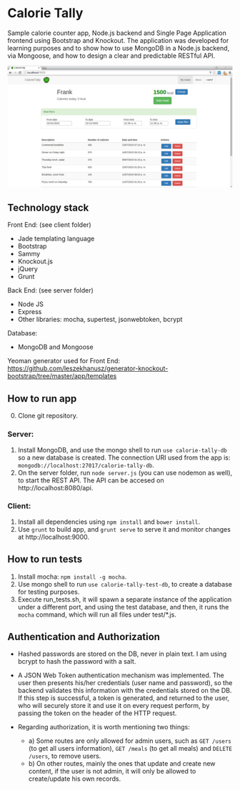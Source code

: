# Calorie Tally

Sample calorie counter app, Node.js backend and Single Page Application frontend using Bootstrap and Knockout. The application was developed for learning purposes and to show how to use MongoDB in a Node.js backend, via Mongoose, and how to design a clear and predictable RESTful API.

![Front End](screenshot.png?raw=true "Web interface for Calorie Tally")

## Technology stack

Front End: (see client folder)
  * Jade templating language
  * Bootstrap
  * Sammy
  * Knockout.js
  * jQuery
  * Grunt

Back End: (see server folder)
  * Node JS
  * Express
  * Other libraries: mocha, supertest, jsonwebtoken, bcrypt

Database:
  * MongoDB and Mongoose

Yeoman generator used for Front End: https://github.com/leszekhanusz/generator-knockout-bootstrap/tree/master/app/templates

## How to run app

0. Clone git repository.

### Server:

1. Install MongoDB, and use the mongo shell to run `use calorie-tally-db` so a new database is created. The connection URI used from the app is: `mongodb://localhost:27017/calorie-tally-db`.
2. On the server folder, run `node server.js` (you can use nodemon as well), to start the REST API. The API can be accesed on http://localhost:8080/api.

### Client:

1. Install all dependencies using `npm install` and `bower install`.
2. Use `grunt` to build app, and `grunt serve` to serve it and monitor changes at http://localhost:9000.

## How to run tests

1. Install mocha: `npm install -g mocha`.
2. Use mongo shell to run `use calorie-tally-test-db`, to create a database for testing purposes.
2. Execute run_tests.sh, it will spawn a separate instance of the application under a different port, and using the test database, and then, it runs the `mocha` command, which will run all files under test/*.js. 

## Authentication and Authorization

* Hashed passwords are stored on the DB, never in plain text. I am using bcrypt to hash the password with a salt.
* A JSON Web Token authentication mechanism was implemented. The user then presents his/her credentials (user name and password), so the backend validates this information with the credentials stored on the DB. If this step is successful, a token is generated, and returned to the user, who will securely store it and use it on every request perform, by passing the token on the header of the HTTP request. 

* Regarding authorization, it is worth mentioning two things:
  * a) Some routes are only allowed for admin users, such as `GET /users` (to get all users information), `GET /meals` (to get all meals) and `DELETE /users`, to remove users.
  * b) On other routes, mainly the ones that update and create new content, if the user is not admin, it will only be allowed to create/update his own records.


